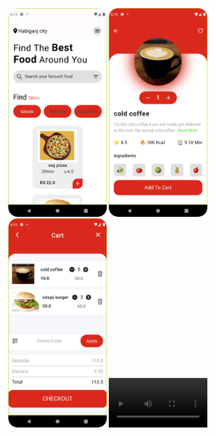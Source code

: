 <span>
<img src="https://github.com/hatimrustam32/practical/blob/main/1.png" width=200>
<img src="https://github.com/hatimrustam32/practical/blob/main/2.png" width=200>
<img src="https://github.com/hatimrustam32/practical/blob/main/3.png" width=200>
  <video width="200" autoplay controls> <source src="https://github.com/hatimrustam32/practical/blob/main/practical%20%E2%80%93%203.png%20%5Bpractical%5D%202024-02-15%2018-17-45.mp4" type="video/mp4"> </video>
</span>
